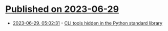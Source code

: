 # [Published on 2023-06-29](index.md)

* [2023-06-29, 05:02:31](https://lobste.rs/s/8wcdzy/cli_tools_hidden_python_standard_library) - [CLI tools hidden in the Python standard library](https://til.simonwillison.net/python/stdlib-cli-tools)
